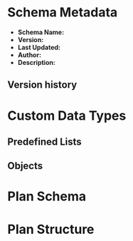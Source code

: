 # Schema Metadata
- **Schema Name:** 
- **Version:** 
- **Last Updated:** 
- **Author:** 
- **Description:** 
## Version history

# Custom Data Types

## Predefined Lists

## Objects

# Plan Schema

# Plan Structure

 